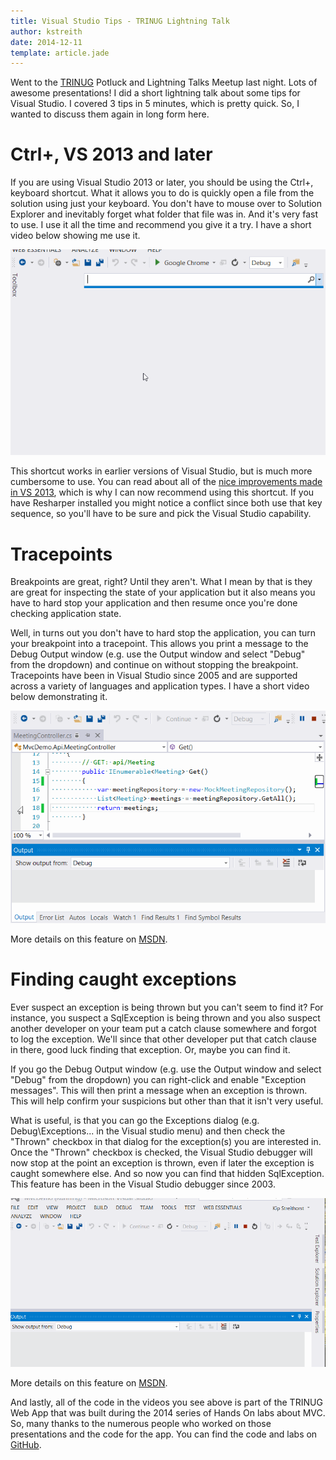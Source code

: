 ```yaml
---
title: Visual Studio Tips - TRINUG Lightning Talk
author: kstreith 
date: 2014-12-11
template: article.jade
---
```


Went to the [TRINUG](http://www.trinug.org/) Potluck and Lightning Talks Meetup last night. Lots of awesome presentations! I did a short lightning talk about some tips for Visual Studio. I covered 3 tips in 5 minutes, which is pretty quick. So, I wanted to discuss them again in long form here.

# Ctrl+, VS 2013 and later #

If you are using Visual Studio 2013 or later, you should be using the Ctrl+, keyboard shortcut. What it allows you to do is quickly open a file from the solution using just your keyboard. You don't have to mouse over to Solution Explorer and inevitably forget what folder that file was in. And it's very fast to use. I use it all the time and recommend you give it a try. I have a short video below showing me use it.

![](/images/ctrl-comma.gif)

 This shortcut works in earlier versions of Visual Studio, but is much more cumbersome to use. You can read about all of the [nice improvements made in VS 2013](http://blogs.msdn.com/b/mvpawardprogram/archive/2013/10/22/visual-studio-2013-navigate-to-improvements.aspx), which is why I can now recommend using this shortcut. If you have Resharper installed you might notice a conflict since both use that key sequence, so you'll have to be sure and pick the Visual Studio capability.

# Tracepoints #

Breakpoints are great, right? Until they aren't. What I mean by that is they are great for inspecting the state of your application but it also means you have to hard stop your application and then resume once you're done checking application state.

Well, in turns out you don't have to hard stop the application, you can turn your breakpoint into a tracepoint. This allows you print a message to the Debug Output window (e.g. use the Output window and select "Debug" from the dropdown) and continue on without stopping the breakpoint. Tracepoints have been in Visual Studio since 2005 and are supported across a variety of languages and application types. I have a short video below demonstrating it.

![](/images/tracepoint.gif)

More details on this feature on [MSDN](http://msdn.microsoft.com/en-us/library/vstudio/232dxah7%28v=vs.100%29.aspx).

# Finding caught exceptions #

Ever suspect an exception is being thrown but you can't seem to find it? For instance, you suspect a SqlException is being thrown and you also suspect another developer on your team put a catch clause somewhere and forgot to log the exception. We'll since that other developer put that catch clause in there, good luck finding that exception. Or, maybe you can find it.

If you go the Debug Output window (e.g. use the Output window and select "Debug" from the dropdown) you can right-click and enable "Exception messages". This will then print a message when an exception is thrown. This will help confirm your suspicions but other than that it isn't very useful.

What is useful, is that you can go the Exceptions dialog (e.g. Debug\Exceptions... in the Visual studio menu) and then check the "Thrown" checkbox in that dialog for the exception(s) you are interested in. Once the "Thrown" checkbox is checked, the Visual Studio debugger will now stop at the point an exception is thrown, even if later the exception is caught somewhere else. And so now you can find that hidden SqlException. This feature has been in the Visual Studio debugger since 2003.

![](/images/exceptions.gif)

More details on this feature on [MSDN](http://msdn.microsoft.com/en-us/library/d14azbfh.aspx).


And lastly, all of the code in the videos you see above is part of the TRINUG Web App that was built during the 2014 series of Hands On labs about MVC. So, many thanks to the numerous people who worked on those presentations and the code for the app. You can find the code and labs on [GitHub](https://github.com/robzelt/IntroMvcDemo). 